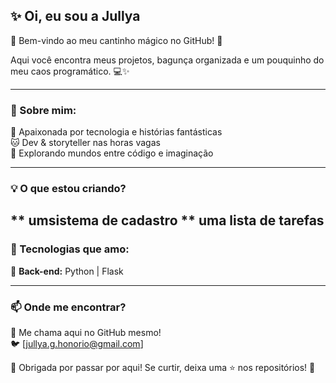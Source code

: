 ## ✨ Oi, eu sou a Jullya

🌸 Bem-vindo ao meu cantinho mágico no GitHub! 🌸

Aqui você encontra meus projetos, bagunça organizada e um pouquinho do meu caos programático. 💻✨

---

### 🌷 Sobre mim:
💖 Apaixonada por tecnologia e histórias fantásticas  
🐱 Dev & storyteller nas horas vagas   
🚀 Explorando mundos entre código e imaginação  

---

### 💡 O que estou criando?
  ** umsistema de cadastro
  ** uma lista de tarefas
---

### 🚀 Tecnologias que amo:
🐍 **Back-end:** Python | Flask    

---

### 📫 Onde me encontrar?
💌 Me chama aqui no GitHub mesmo!  
🐦 [jullya.g.honorio@gmail.com]  

🌟 Obrigada por passar por aqui! Se curtir, deixa uma ⭐ nos repositórios! 🌟

